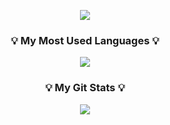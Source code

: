 <p align="center">
  <a href="https://github.com/2yong-k">
    <img aling="center" src="https://capsule-render.vercel.app/api?type=waving&color=timeGradient&height=200&section=header&text=Hello!&fontSize=50&animation=twinkling" />
  </a>
<!--   ![header](https://capsule-render.vercel.app/api?type=waving&color=timeGradient&height=200&section=header&text=Hello!&fontSize=50&animation=twinkling) -->
</p>
<h3 align="center">💡 My Most Used Languages 💡</h3>
<p align="center">
  <a href="https://github.com/2yong-k">
    <img align="center" src="https://github-readme-stats.vercel.app/api/top-langs/?username=2yong-k&layout=compact&show_icons=true&show_owner=true&hide_title=true&theme=highcontrast" />
  </a>
</p>
<h3 align="center">💡 My Git Stats 💡</h3>
<p align="center">
  <a href="https://github.com/2yong-k">
    <img align="center" src="https://github-readme-stats.vercel.app/api?username=2yong-k&hide_title=ture&show_icons=true&include_all_commits=true&theme=highcontrast" />
  </a>
</p>

